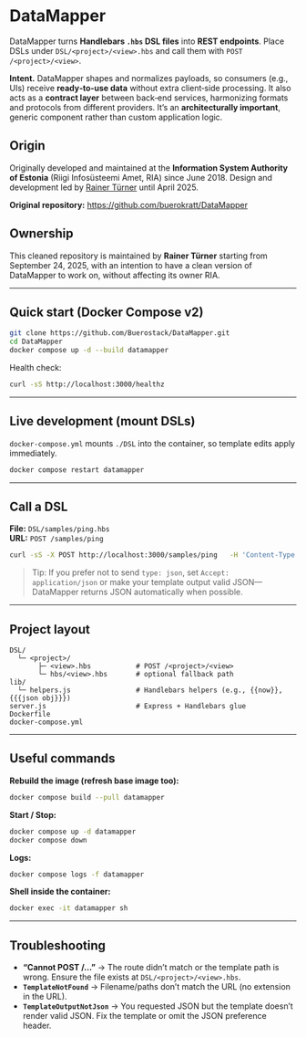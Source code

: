 # DataMapper

DataMapper turns **Handlebars `.hbs` DSL files** into **REST endpoints**. Place DSLs under `DSL/<project>/<view>.hbs` and call them with `POST /<project>/<view>`.

**Intent.** DataMapper shapes and normalizes payloads, so consumers (e.g., UIs) receive **ready‑to‑use data** without extra client‑side processing. It also acts as a **contract layer** between back‑end services, harmonizing formats and protocols from different providers. It’s an **architecturally important**, generic component rather than custom application logic.

## Origin

Originally developed and maintained at the **Information System Authority of Estonia** (Riigi Infosüsteemi Amet, RIA) since June 2018. Design and development led by [Rainer Türner](https://www.linkedin.com/in/rainer-t%C3%BCrner-aba66274/) until April 2025.

**Original repository:** https://github.com/buerokratt/DataMapper

## Ownership

This cleaned repository is maintained by **Rainer Türner** starting from September 24, 2025, with an intention to have a clean version of DataMapper to work on, without affecting its owner RIA.

---

## Quick start (Docker Compose v2)

```bash
git clone https://github.com/Buerostack/DataMapper.git
cd DataMapper
docker compose up -d --build datamapper
```

Health check:

```bash
curl -sS http://localhost:3000/healthz
```

---

## Live development (mount DSLs)

`docker-compose.yml` mounts `./DSL` into the container, so template edits apply immediately.

```bash
docker compose restart datamapper
```

---

## Call a DSL

**File:** `DSL/samples/ping.hbs`  
**URL:** `POST /samples/ping`

```bash
curl -sS -X POST http://localhost:3000/samples/ping   -H 'Content-Type: application/json'   -H 'type: json'   -d '{}'
```

> Tip: If you prefer not to send `type: json`, set `Accept: application/json` or make your template output valid JSON—DataMapper returns JSON automatically when possible.

---

## Project layout

```
DSL/
  └─ <project>/
       ├─ <view>.hbs           # POST /<project>/<view>
       └─ hbs/<view>.hbs       # optional fallback path
lib/
  └─ helpers.js                # Handlebars helpers (e.g., {{now}}, {{{json obj}}})
server.js                      # Express + Handlebars glue
Dockerfile
docker-compose.yml
```

---

## Useful commands

**Rebuild the image (refresh base image too):**
```bash
docker compose build --pull datamapper
```

**Start / Stop:**
```bash
docker compose up -d datamapper
docker compose down
```

**Logs:**
```bash
docker compose logs -f datamapper
```

**Shell inside the container:**
```bash
docker exec -it datamapper sh
```

---

## Troubleshooting

- **“Cannot POST /…​”** → The route didn’t match or the template path is wrong. Ensure the file exists at `DSL/<project>/<view>.hbs`.
- **`TemplateNotFound`** → Filename/paths don’t match the URL (no extension in the URL).
- **`TemplateOutputNotJson`** → You requested JSON but the template doesn’t render valid JSON. Fix the template or omit the JSON preference header.
